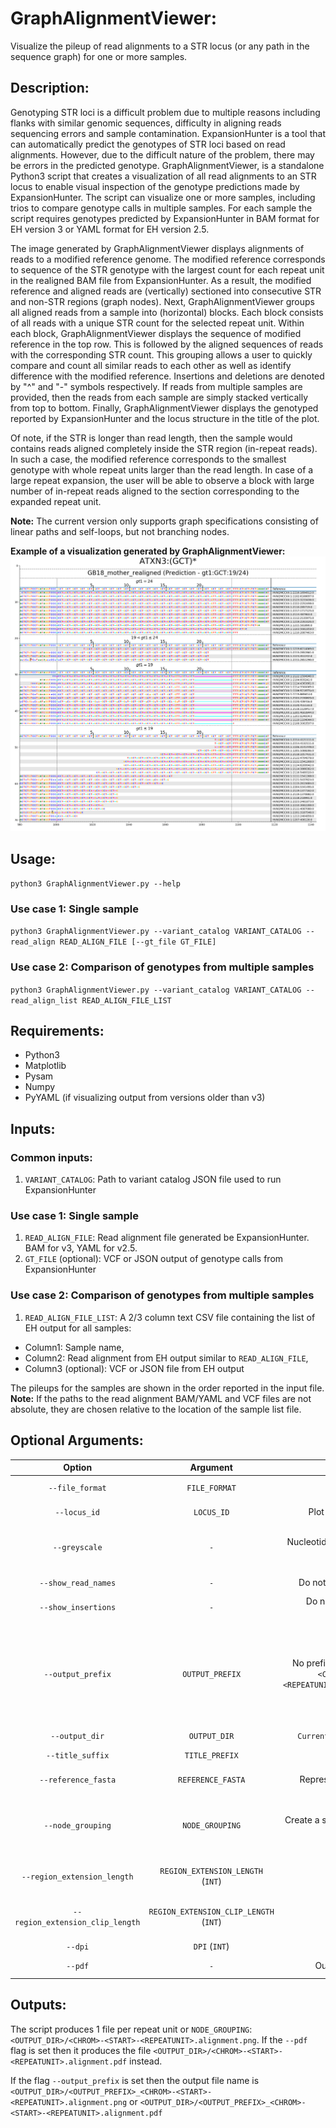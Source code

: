# GraphAlignmentViewer:
Visualize the pileup of read alignments to a STR locus (or any path in the sequence graph) for one or more samples.
## Description:
  Genotyping STR loci is a difficult problem due to multiple reasons including flanks with similar genomic sequences, difficulty in aligning reads sequencing errors and sample contamination. ExpansionHunter is a tool that can automatically predict the genotypes of STR loci based on read alignments. However, due to the difficult nature of the problem, there may be errors in the predicted genotype. GraphAlignmentViewer, is a standalone Python3 script that creates a visualization of all read alignments to an STR locus to enable visual inspection of the genotype predictions made by ExpansionHunter. The script can visualize one or more samples, including trios to compare genotype calls in multiple samples. For each sample the script requires genotypes predicted by ExpansionHunter in BAM format for EH version 3 or YAML format for EH version 2.5.

The image generated by GraphAlignmentViewer displays alignments of reads to a modified reference genome. The modified reference corresponds to sequence of the STR genotype with the largest count for each repeat unit in the realigned BAM file from ExpansionHunter. As a result, the modified reference and aligned reads are (vertically) sectioned into consecutive STR and non-STR regions (graph nodes). Next, GraphAlignmentViewer groups all aligned reads from a sample into (horizontal) blocks. Each block consists of all reads with a unique STR count for the selected repeat unit. Within each block, GraphAlignmentViewer displays the sequence of modified reference in the top row. This is followed by the aligned sequences of reads with the corresponding STR count. This grouping allows a user to quickly compare and count all similar reads to each other as well as identify difference with the modified reference. Insertions and deletions are denoted by "^" and "-" symbols respectively. If reads from multiple samples are provided, then the reads from each sample are simply stacked vertically from top to bottom. Finally, GraphAlignmentViewer displays the genotyped reported by ExpansionHunter and the locus structure in the title of the plot.

Of note, if the STR is longer than read length, then the sample would contains reads aligned completely inside the STR region (in-repeat reads). In such a case, the modified reference corresponds to the smallest genotype with whole repeat units larger than the read length. In case of a large repeat expansion, the user will be able to observe a block with large number of in-repeat reads aligned to the section corresponding to the expanded repeat unit.

**Note:** The current version only supports graph specifications consisting of linear paths and self-loops, but not branching nodes.

**Example of a visualization generated by GraphAlignmentViewer:**
![Sample image](/images/GB18_mother.png)

## Usage:
`python3 GraphAlignmentViewer.py --help`
### Use case 1: Single sample
`python3 GraphAlignmentViewer.py --variant_catalog VARIANT_CATALOG --read_align READ_ALIGN_FILE [--gt_file GT_FILE]`
### Use case 2: Comparison of genotypes from multiple samples
`python3 GraphAlignmentViewer.py --variant_catalog VARIANT_CATALOG --read_align_list READ_ALIGN_FILE_LIST`
## Requirements:
* Python3
* Matplotlib
* Pysam
* Numpy
* PyYAML (if visualizing output from versions older than v3)
## Inputs:
### Common inputs:
1. `VARIANT_CATALOG`: Path to variant catalog JSON file used to run ExpansionHunter
### Use case 1: Single sample
1. `READ_ALIGN_FILE`: Read alignment file generated be ExpansionHunter. BAM for v3, YAML for v2.5.
2. `GT_FILE` (optional): VCF or JSON output of genotype calls from ExpansionHunter
### Use case 2: Comparison of genotypes from multiple samples
1. `READ_ALIGN_FILE_LIST`: A 2/3 column text CSV file containing the list of EH output for all samples:
* Column1: Sample name,
* Column2: Read alignment from EH output similar to `READ_ALIGN_FILE`,
* Column3 (optional): VCF or JSON file from EH output

The pileups for the samples are shown in the order reported in the input file.  
**Note:** If the paths to the read alignment BAM/YAML and VCF files are not absolute, they are chosen relative to the location of the sample list file.


## Optional Arguments:
| Option | Argument | Default | Description |
|:--:|:--:|:--:|:--|
|`--file_format` | `FILE_FORMAT` | `v3` | Format of read alignments from EH. [`v3`: BAM, `v2.5`: YAML] |
|`--locus_id` | `LOCUS_ID` | Plot pileups for all loci | Comma-separated list of locus IDs for which to plot pileup |
|`--greyscale` | `-`      | Nucleotides colored in IGV color scheme | Show nucleotides in greyscale: high quality match - black, low quality match - grey, mismatch - red |
|`--show_read_names` | `-` | Do not display read names | Display read names next to the read alignment |
|`--show_insertions` | `-` | Do not display inserted sequences | Display full sequences of insertions |
|`--output_prefix` | `OUTPUT_PREFIX` | No prefix. Output filename(s): `<CHROM>-<START>-<REPEATUNIT>.alignment.png`(`.pdf`) | Prefix of output file. Output filename(s): `<OUTPUT_PREFIX>_<CHROM>-<START>-<REPEATUNIT>.alignment.png`(`.pdf`) corresponding to the position of the first repeat unit in the node grouping. If node grouping is `NONE` or `ALL`, then position corresponds to the first repeat unit in the locus. |
|`--output_dir` | `OUTPUT_DIR` | `Current working directory` | Output directory |
|`--title_suffix` | `TITLE_PREFIX` | "" | Prefix text to be appended to title of the plot |
|`--reference_fasta` | `REFERENCE_FASTA` | Represent flanks with 'N's | Indexed FASTA file for reference sequence |
|`--node_grouping` | `NODE_GROUPING` | Create a separate image for each repeat unit | Comma-separated list of node indices (left flank=`0`) to group and sort reads by genotype. `NONE`: sort reads only by position, `ALL`: group by all repeat nodes from left to right. |
|`--region_extension_length` | `REGION_EXTENSION_LENGTH` (`INT`) | `1000` | Size of nodes flanking the region structure used for generating the read alignments |
|`--region_extension_clip_length` | `REGION_EXTENSION_CLIP_LENGTH` (`INT`) | `20` | Number of basepairs of flanking regions to display. `-1`: Infer from maximum span of reads overlapping the locus. |
| `--dpi` | `DPI` (`INT`) | `100` | Resolution of output PNG image |
| `--pdf` | `-` | Output PNG image | Output PDF vector graphics image instead of PNG |




## Outputs:
The script produces 1 file per repeat unit or `NODE_GROUPING`: `<OUTPUT_DIR>/<CHROM>-<START>-<REPEATUNIT>.alignment.png`. If the `--pdf` flag is set then it produces the file `<OUTPUT_DIR>/<CHROM>-<START>-<REPEATUNIT>.alignment.pdf` instead.

If the flag `--output_prefix` is set then the output file name is `<OUTPUT_DIR>/<OUTPUT_PREFIX>_<CHROM>-<START>-<REPEATUNIT>.alignment.png` or `<OUTPUT_DIR>/<OUTPUT_PREFIX>_<CHROM>-<START>-<REPEATUNIT>.alignment.pdf` 
